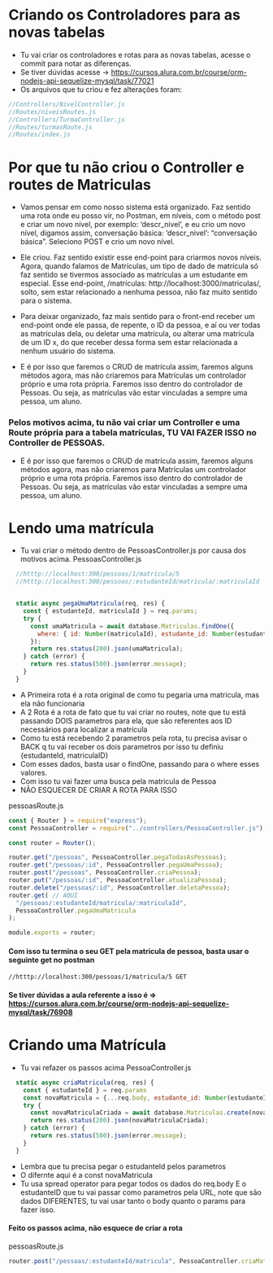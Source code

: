 # Criando os Controladores para as novas tabelas

- Tu vai criar os controladores e rotas para as novas tabelas, acesse o commit para notar as diferenças.
- Se tiver dúvidas acesse -> https://cursos.alura.com.br/course/orm-nodejs-api-sequelize-mysql/task/77021
- Os arquivos que tu criou e fez alterações foram:

```js
//Controllers/NivelController.js
//Routes/niveisRoutes.js
//Controllers/TurmaController.js
//Routes/turmasRoute.js
//Routes/index.js
```

# Por que tu não criou o Controller e routes de Matriculas

- Vamos pensar em como nosso sistema está organizado. Faz sentido uma rota onde eu posso vir, no Postman, em níveis, com o método post e criar um novo nível, por exemplo: ‘descr_nivel’, e eu crio um novo nível, digamos assim, conversação básica: ‘descr_nivel’: “conversação básica”. Seleciono POST e crio um novo nível.

- Ele criou. Faz sentido existir esse end-point para criarmos novos níveis. Agora, quando falamos de Matrículas, um tipo de dado de matrícula só faz sentido se tivermos associado as matrículas a um estudante em especial. Esse end-point, /matrículas: http://localhost:3000/matriculas/, solto, sem estar relacionado a nenhuma pessoa, não faz muito sentido para o sistema.

- Para deixar organizado, faz mais sentido para o front-end receber um end-point onde ele passa, de repente, o ID da pessoa, e aí ou ver todas as matrículas dela, ou deletar uma matrícula, ou alterar uma matrícula de um ID x, do que receber dessa forma sem estar relacionada a nenhum usuário do sistema.

- E é por isso que faremos o CRUD de matrícula assim, faremos alguns métodos agora, mas não criaremos para Matrículas um controlador próprio e uma rota própria. Faremos isso dentro do controlador de Pessoas. Ou seja, as matrículas vão estar vinculadas a sempre uma pessoa, um aluno.

### Pelos motivos acima, tu não vai criar um Controller e uma Route própria para a tabela matrículas, TU VAI FAZER ISSO no Controller de PESSOAS.

- E é por isso que faremos o CRUD de matrícula assim, faremos alguns métodos agora, mas não criaremos para Matrículas um controlador próprio e uma rota própria. Faremos isso dentro do controlador de Pessoas. Ou seja, as matrículas vão estar vinculadas a sempre uma pessoa, um aluno.

# Lendo uma matrícula
- Tu vai criar o método dentro de PessoasController.js por causa dos motivos acima.
PessoasController.js
```js
  //htttp://localhost:300/pessoas/1/matricula/5
  //htttp://localhost:300/pessoas/:estudanteId/matricula/:matriculaId


  static async pegaUmaMatricula(req, res) {
    const { estudanteId, matriculaId } = req.params;
    try {
      const umaMatricula = await database.Matriculas.findOne({
        where: { id: Number(matriculaId), estudante_id: Number(estudanteId) },
      });
      return res.status(200).json(umaMatricula);
    } catch (error) {
      return res.status(500).json(error.message);
    }
  }
```
- A Primeira rota é a rota original de como tu pegaria uma matricula, mas ela não funcionaria
- A 2 Rota é a rota de fato que tu vai criar no routes, note que tu está passando DOIS parametros para ela, que são referentes aos ID necessários para localizar a matrícula
- Como tu está recebendo 2 parametros pela rota, tu precisa avisar o BACK q tu vai receber os dois parametros por isso tu definiu {estudanteId, matriculaID}
- Com esses dados, basta usar o findOne, passando para  o where esses valores.
- Com isso tu vai fazer uma busca pela matricula de Pessoa
- NÃO ESQUECER DE CRIAR A ROTA PARA ISSO

pessoasRoute.js
```js
const { Router } = require("express");
const PessoaController = require("../controllers/PessoaController.js");

const router = Router();

router.get("/pessoas", PessoaController.pegaTodasAsPessoas);
router.get("/pessoas/:id", PessoaController.pegaUmaPessoa);
router.post("/pessoas", PessoaController.criaPessoa);
router.put("/pessoas/:id", PessoaController.atualizaPessoa);
router.delete("/pessoas/:id", PessoaController.deletaPessoa);
router.get( // AQUI
  "/pessoas/:estudanteId/matricula/:matriculaId",
  PessoaController.pegaUmaMatricula
);

module.exports = router;

```

#### Com isso tu termina o seu GET pela matricula de pessoa, basta usar o seguinte get no postman
```
//htttp://localhost:300/pessoas/1/matricula/5 GET
```
#### Se tiver dúvidas a aula referente a isso é => https://cursos.alura.com.br/course/orm-nodejs-api-sequelize-mysql/task/76908

# Criando uma Matrícula

- Tu vai refazer os passos acima
PessoaController.js
```js
  static async criaMatricula(req, res) {
    const { estudanteId } = req.params
    const novaMatricula = {...req.body, estudante_id: Number(estudanteId)}
    try {
      const novaMatriculaCriada = await database.Matriculas.create(novaMatricula);
      return res.status(200).json(novaMatriculaCriada);
    } catch (error) {
      return res.status(500).json(error.message);
    }
  }
```
- Lembra que tu precisa pegar o estudanteId pelos parametros
- O difernte aqui é a const novaMatricula
- Tu usa spread operator para pegar todos os dados do req.body E o estudanteID que tu vai passar como parametros pela URL, note que são dados DIFERENTES, tu vai usar tanto o body quanto o params para fazer isso.

#### Feito os passos acima, não esquece de criar a rota
pessoasRoute.js
```js
router.post("/pessoas/:estudanteId/matricula", PessoaController.criaMatricula);
```
